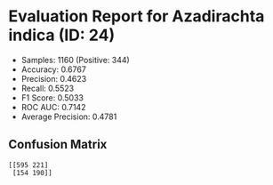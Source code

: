 # Evaluation Report for Azadirachta indica (ID: 24)
- Samples: 1160 (Positive: 344)
- Accuracy: 0.6767
- Precision: 0.4623
- Recall: 0.5523
- F1 Score: 0.5033
- ROC AUC: 0.7142
- Average Precision: 0.4781

## Confusion Matrix
```
[[595 221]
 [154 190]]
```